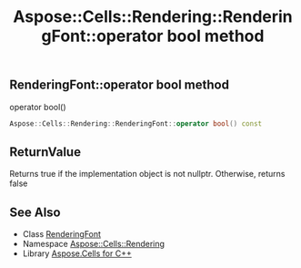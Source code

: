 ﻿---
title: Aspose::Cells::Rendering::RenderingFont::operator bool method
linktitle: operator bool
second_title: Aspose.Cells for C++ API Reference
description: 'Aspose::Cells::Rendering::RenderingFont::operator bool method. operator bool() in C++.'
type: docs
weight: 400
url: /cpp/aspose.cells.rendering/renderingfont/operator_bool/
---
## RenderingFont::operator bool method


operator bool()

```cpp
Aspose::Cells::Rendering::RenderingFont::operator bool() const
```


## ReturnValue

Returns true if the implementation object is not nullptr. Otherwise, returns false

## See Also

* Class [RenderingFont](../)
* Namespace [Aspose::Cells::Rendering](../../)
* Library [Aspose.Cells for C++](../../../)

